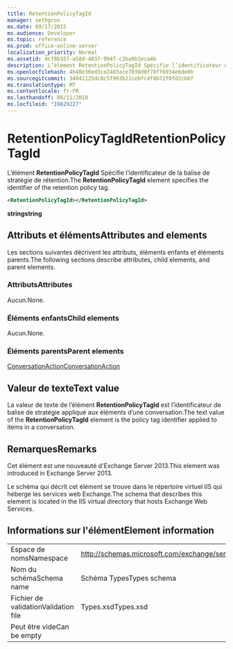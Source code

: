 ```yaml
---
title: RetentionPolicyTagId
manager: sethgros
ms.date: 09/17/2015
ms.audience: Developer
ms.topic: reference
ms.prod: office-online-server
localization_priority: Normal
ms.assetid: 4cf8b357-a58d-4837-994f-c2ba9b1eca4b
description: L’élément RetentionPolicyTagId Spécifie l’identificateur de la balise de stratégie de rétention.
ms.openlocfilehash: 4b40e36ed3ce2403ace7038d0f78ff6934e6de0b
ms.sourcegitcommit: 34041125dc8c5f993b21cebfc4f8b72f0fd2cb6f
ms.translationtype: MT
ms.contentlocale: fr-FR
ms.lasthandoff: 06/11/2018
ms.locfileid: "19829227"
---
```

# <a name="retentionpolicytagid"></a><span data-ttu-id="fe385-103">RetentionPolicyTagId</span><span class="sxs-lookup"><span data-stu-id="fe385-103">RetentionPolicyTagId</span></span>

<span data-ttu-id="fe385-104">L’élément **RetentionPolicyTagId** Spécifie l’identificateur de la balise de stratégie de rétention.</span><span class="sxs-lookup"><span data-stu-id="fe385-104">The **RetentionPolicyTagId** element specifies the identifier of the retention policy tag.</span></span> 
  
```XML
<RetentionPolicyTagId></RetentionPolicyTagId>
```

 <span data-ttu-id="fe385-105">**string**</span><span class="sxs-lookup"><span data-stu-id="fe385-105">**string**</span></span>
## <a name="attributes-and-elements"></a><span data-ttu-id="fe385-106">Attributs et éléments</span><span class="sxs-lookup"><span data-stu-id="fe385-106">Attributes and elements</span></span>

<span data-ttu-id="fe385-107">Les sections suivantes décrivent les attributs, éléments enfants et éléments parents.</span><span class="sxs-lookup"><span data-stu-id="fe385-107">The following sections describe attributes, child elements, and parent elements.</span></span>
  
### <a name="attributes"></a><span data-ttu-id="fe385-108">Attributs</span><span class="sxs-lookup"><span data-stu-id="fe385-108">Attributes</span></span>

<span data-ttu-id="fe385-109">Aucun.</span><span class="sxs-lookup"><span data-stu-id="fe385-109">None.</span></span>
  
### <a name="child-elements"></a><span data-ttu-id="fe385-110">Éléments enfants</span><span class="sxs-lookup"><span data-stu-id="fe385-110">Child elements</span></span>

<span data-ttu-id="fe385-111">Aucun.</span><span class="sxs-lookup"><span data-stu-id="fe385-111">None.</span></span>
  
### <a name="parent-elements"></a><span data-ttu-id="fe385-112">Éléments parents</span><span class="sxs-lookup"><span data-stu-id="fe385-112">Parent elements</span></span>

[<span data-ttu-id="fe385-113">ConversationAction</span><span class="sxs-lookup"><span data-stu-id="fe385-113">ConversationAction</span></span>](conversationaction.md)
  
## <a name="text-value"></a><span data-ttu-id="fe385-114">Valeur de texte</span><span class="sxs-lookup"><span data-stu-id="fe385-114">Text value</span></span>

<span data-ttu-id="fe385-115">La valeur de texte de l’élément **RetentionPolicyTagId** est l’identificateur de balise de stratégie appliqué aux éléments d’une conversation.</span><span class="sxs-lookup"><span data-stu-id="fe385-115">The text value of the **RetentionPolicyTagId** element is the policy tag identifier applied to items in a conversation.</span></span> 
  
## <a name="remarks"></a><span data-ttu-id="fe385-116">Remarques</span><span class="sxs-lookup"><span data-stu-id="fe385-116">Remarks</span></span>

<span data-ttu-id="fe385-117">Cet élément est une nouveauté d'Exchange Server 2013.</span><span class="sxs-lookup"><span data-stu-id="fe385-117">This element was introduced in Exchange Server 2013.</span></span>
  
<span data-ttu-id="fe385-118">Le schéma qui décrit cet élément se trouve dans le répertoire virtuel IIS qui héberge les services web Exchange.</span><span class="sxs-lookup"><span data-stu-id="fe385-118">The schema that describes this element is located in the IIS virtual directory that hosts Exchange Web Services.</span></span>
  
## <a name="element-information"></a><span data-ttu-id="fe385-119">Informations sur l'élément</span><span class="sxs-lookup"><span data-stu-id="fe385-119">Element information</span></span>

|||
|:-----|:-----|
|<span data-ttu-id="fe385-120">Espace de noms</span><span class="sxs-lookup"><span data-stu-id="fe385-120">Namespace</span></span>  <br/> |http://schemas.microsoft.com/exchange/services/2006/types  <br/> |
|<span data-ttu-id="fe385-121">Nom du schéma</span><span class="sxs-lookup"><span data-stu-id="fe385-121">Schema name</span></span>  <br/> |<span data-ttu-id="fe385-122">Schéma Types</span><span class="sxs-lookup"><span data-stu-id="fe385-122">Types schema</span></span>  <br/> |
|<span data-ttu-id="fe385-123">Fichier de validation</span><span class="sxs-lookup"><span data-stu-id="fe385-123">Validation file</span></span>  <br/> |<span data-ttu-id="fe385-124">Types.xsd</span><span class="sxs-lookup"><span data-stu-id="fe385-124">Types.xsd</span></span>  <br/> |
|<span data-ttu-id="fe385-125">Peut être vide</span><span class="sxs-lookup"><span data-stu-id="fe385-125">Can be empty</span></span>  <br/> ||
   

